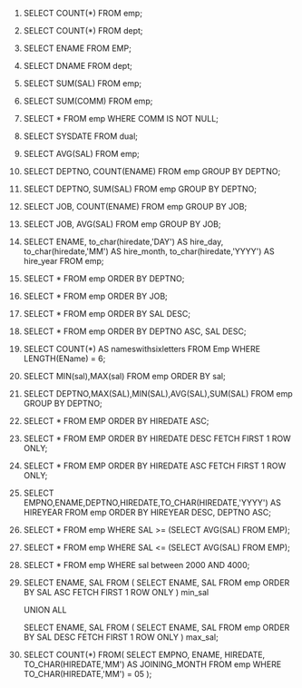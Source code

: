 1) SELECT COUNT(*)
    FROM emp;

2) SELECT COUNT(*)
     FROM dept;

3) SELECT ENAME 
     FROM EMP;

4) SELECT DNAME 
    FROM dept;

5) SELECT SUM(SAL)
     FROM emp;

6) SELECT SUM(COMM)
      FROM emp;

7) SELECT *
     FROM emp
     WHERE COMM IS NOT NULL;

8) SELECT SYSDATE
     FROM dual;

9) SELECT AVG(SAL)
     FROM emp;

10) SELECT DEPTNO, COUNT(ENAME)
       FROM emp
       GROUP BY DEPTNO;

11) SELECT DEPTNO, SUM(SAL)
       FROM emp
       GROUP BY DEPTNO;

12) SELECT JOB, COUNT(ENAME)
       FROM emp
       GROUP BY JOB;

13) SELECT JOB, AVG(SAL)
       FROM emp
       GROUP BY JOB;

14) SELECT ENAME,
to_char(hiredate,'DAY') AS hire_day,
to_char(hiredate,'MM') AS hire_month,
to_char(hiredate,'YYYY') AS hire_year
FROM emp;

15) SELECT *
       FROM emp
       ORDER BY DEPTNO;

16) SELECT *
       FROM emp
       ORDER BY JOB;

17) SELECT *
       FROM emp
       ORDER BY SAL DESC;

18) SELECT * 
       FROM emp 
      ORDER BY DEPTNO ASC, 
      SAL DESC;

19) SELECT COUNT(*) AS nameswithsixletters
       FROM Emp
       WHERE LENGTH(EName) = 6;

20) SELECT MIN(sal),MAX(sal)
       FROM emp
       ORDER BY sal;

21) SELECT DEPTNO,MAX(SAL),MIN(SAL),AVG(SAL),SUM(SAL)
      FROM emp
      GROUP BY DEPTNO;

22) SELECT * 
       FROM EMP 
       ORDER BY HIREDATE ASC;

23) SELECT * 
       FROM EMP
       ORDER BY HIREDATE DESC
       FETCH FIRST 1 ROW ONLY;

24) SELECT *
       FROM EMP
       ORDER BY HIREDATE ASC 
       FETCH FIRST 1 ROW ONLY;

25) SELECT EMPNO,ENAME,DEPTNO,HIREDATE,TO_CHAR(HIREDATE,'YYYY') AS HIREYEAR
       FROM emp
       ORDER BY HIREYEAR DESC, DEPTNO ASC;

26) SELECT *
       FROM emp
       WHERE SAL >= (SELECT AVG(SAL) FROM EMP);

27) SELECT *
       FROM emp
       WHERE SAL <= (SELECT AVG(SAL) FROM EMP);

28) SELECT *
       FROM emp 
       WHERE sal between 2000 AND 4000;

29) SELECT ENAME, SAL
       FROM (
       SELECT ENAME, SAL
      FROM emp
      ORDER BY SAL ASC
      FETCH FIRST 1 ROW ONLY
       ) min_sal

      UNION ALL

    SELECT ENAME, SAL
    FROM (
       SELECT ENAME, SAL
       FROM emp
       ORDER BY SAL DESC
        FETCH FIRST 1 ROW ONLY
    ) max_sal;

30) SELECT COUNT(*)
       FROM(
	SELECT EMPNO, ENAME, HIREDATE, TO_CHAR(HIREDATE,'MM') AS JOINING_MONTH
FROM emp
WHERE TO_CHAR(HIREDATE,'MM') = 05
    );
